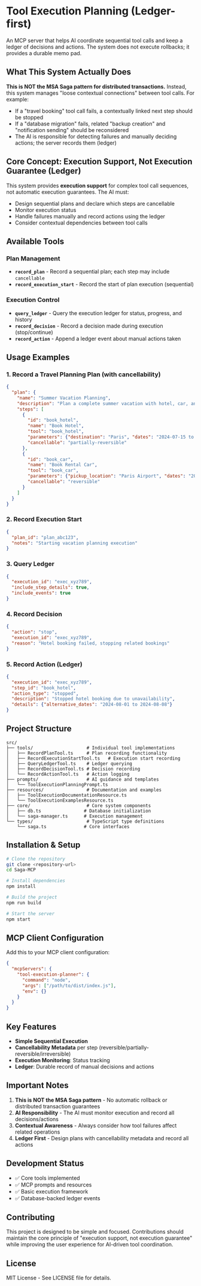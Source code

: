 # Tool Execution Planning (Ledger-first)

An MCP server that helps AI coordinate sequential tool calls and keep a ledger of decisions and actions. The system does not execute rollbacks; it provides a durable memo pad.

## What This System Actually Does

**This is NOT the MSA Saga pattern for distributed transactions.** Instead, this system manages "loose contextual connections" between tool calls. For example:

- If a "travel booking" tool call fails, a contextually linked next step should be stopped
- If a "database migration" fails, related "backup creation" and "notification sending" should be reconsidered
- The AI is responsible for detecting failures and manually deciding actions; the server records them (ledger)

## Core Concept: Execution Support, Not Execution Guarantee (Ledger)

This system provides **execution support** for complex tool call sequences, not automatic execution guarantees. The AI must:

- Design sequential plans and declare which steps are cancellable
- Monitor execution status
- Handle failures manually and record actions using the ledger
- Consider contextual dependencies between tool calls

## Available Tools

### Plan Management
- **`record_plan`** - Record a sequential plan; each step may include `cancellable`
- **`record_execution_start`** - Record the start of plan execution (sequential)

### Execution Control
- **`query_ledger`** - Query the execution ledger for status, progress, and history
- **`record_decision`** - Record a decision made during execution (stop/continue)
- **`record_action`** - Append a ledger event about manual actions taken

## Usage Examples

### 1. Record a Travel Planning Plan (with cancellability)
```json
{
  "plan": {
    "name": "Summer Vacation Planning",
    "description": "Plan a complete summer vacation with hotel, car, and activities",
    "steps": [
      {
        "id": "book_hotel",
        "name": "Book Hotel",
        "tool": "book_hotel",
        "parameters": {"destination": "Paris", "dates": "2024-07-15 to 2024-07-22"},
        "cancellable": "partially-reversible"
      },
      {
        "id": "book_car",
        "name": "Book Rental Car",
        "tool": "book_car",
        "parameters": {"pickup_location": "Paris Airport", "dates": "2024-07-15 to 2024-07-22"},
        "cancellable": "reversible"
      }
    ]
  }
}
```

### 2. Record Execution Start
```json
{
  "plan_id": "plan_abc123",
  "notes": "Starting vacation planning execution"
}
```

### 3. Query Ledger
```json
{
  "execution_id": "exec_xyz789",
  "include_step_details": true,
  "include_events": true
}
```

### 4. Record Decision
```json
{
  "action": "stop",
  "execution_id": "exec_xyz789",
  "reason": "Hotel booking failed, stopping related bookings"
}
```

### 5. Record Action (Ledger)
```json
{
  "execution_id": "exec_xyz789",
  "step_id": "book_hotel",
  "action_type": "stopped",
  "description": "Stopped hotel booking due to unavailability",
  "details": {"alternative_dates": "2024-08-01 to 2024-08-08"}
}
```

## Project Structure

```
src/
├── tools/                    # Individual tool implementations
│   ├── RecordPlanTool.ts     # Plan recording functionality
│   ├── RecordExecutionStartTool.ts   # Execution start recording
│   ├── QueryLedgerTool.ts    # Ledger querying
│   ├── RecordDecisionTool.ts # Decision recording
│   └── RecordActionTool.ts   # Action logging
├── prompts/                  # AI guidance and templates
│   └── ToolExecutionPlanningPrompt.ts
├── resources/                # Documentation and examples
│   ├── ToolExecutionDocumentationResource.ts
│   └── ToolExecutionExamplesResource.ts
├── core/                     # Core system components
│   ├── db.ts                # Database initialization
│   └── saga-manager.ts      # Execution management
└── types/                    # TypeScript type definitions
    └── saga.ts              # Core interfaces
```

## Installation & Setup

```bash
# Clone the repository
git clone <repository-url>
cd Saga-MCP

# Install dependencies
npm install

# Build the project
npm run build

# Start the server
npm start
```

## MCP Client Configuration

Add this to your MCP client configuration:

```json
{
  "mcpServers": {
    "tool-execution-planner": {
      "command": "node",
      "args": ["/path/to/dist/index.js"],
      "env": {}
    }
  }
}
```

## Key Features

- **Simple Sequential Execution**
- **Cancellability Metadata** per step (reversible/partially-reversible/irreversible)
- **Execution Monitoring**: Status tracking
- **Ledger**: Durable record of manual decisions and actions

## Important Notes

1. **This is NOT the MSA Saga pattern** - No automatic rollback or distributed transaction guarantees
2. **AI Responsibility** - The AI must monitor execution and record all decisions/actions
3. **Contextual Awareness** - Always consider how tool failures affect related operations
4. **Ledger First** - Design plans with cancellability metadata and record all actions

## Development Status

- ✅ Core tools implemented
- ✅ MCP prompts and resources
- ✅ Basic execution framework
- ✅ Database-backed ledger events

## Contributing

This project is designed to be simple and focused. Contributions should maintain the core principle of "execution support, not execution guarantee" while improving the user experience for AI-driven tool coordination.

## License

MIT License - See LICENSE file for details.
